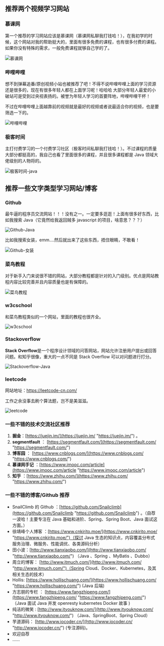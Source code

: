 ## 推荐两个视频学习网站

### 慕课网

第一个推荐的学习网站应该是慕课网（慕课网私聊我打钱哈！），在我初学的时候，这个网站对我的帮助挺大的，里面有很多免费的课程，也有很多付费的课程。如果你没有特殊的需求，一般免费课程就够自己学的了。

![慕课网](https://typoralim.oss-cn-beijing.aliyuncs.com/img/20210320144142.png)

### 哔哩哔哩

想不到弹幕追番/原创视频小站也被推荐了吧！不得不说哔哩哔哩上面的学习资源还是很多的，现在有很多年轻人都在上面学习呢！哈哈哈 大部分年轻人最爱的小破站可是受到过央视表扬的。被誉为年轻人学习的首要阵地，哔哩哔哩干杯！

不过在哔哩哔哩上面越靠前的视频就是最好的视频或者说最适合你的视频，也是要筛选一下的。

![哔哩哔哩](https://typoralim.oss-cn-beijing.aliyuncs.com/img/20210320144148.png)

### 极客时间

主打付费学习的一个付费学习社区（极客时间私聊我打钱哈！）。不过课程的质量大部分都挺高的，我自己也看了里面很多的课程，并且很多课程都是 Java 领域大佬级别的人物将的。

![极客时间-java](https://typoralim.oss-cn-beijing.aliyuncs.com/img/20210320144152.png)

## 推荐一些文字类型学习网站/博客

### Github

最牛逼的程序员交流网站！！！没有之一。一定要多逛逛！上面有很多好东西，比如我搜索 Java（它竟然给我返回贼多 javascript 的项目，啥意思？？？）

![Github-Java](https://typoralim.oss-cn-beijing.aliyuncs.com/img/20210320144156.jpeg)

比如我搜索女装，emm....然后就出来了这些东西，捂住眼睛，不敢看！

![Github-女装](https://typoralim.oss-cn-beijing.aliyuncs.com/img/20210320144159.jpeg)

### 菜鸟教程

对于新手入门来说很不错的网站，大部分教程都是针对的入门级别。优点是网站教程内容比较完善并且内容质量也是有保障的。

![菜鸟教程](https://typoralim.oss-cn-beijing.aliyuncs.com/img/20210320144203.png)

### w3cschool

和菜鸟教程类似的一个网站，里面的教程也很齐全。

![w3cschool](https://typoralim.oss-cn-beijing.aliyuncs.com/img/20210320144206.png)

### Stackoverflow

**Stack Overflow**是一个程序设计领域的问答网站，网站允许注册用户提出或回答问题。和知乎很像，重大的一点不同是 Stack Overflow 可以对问题进行打分。

![Stackoverflow-Java](https://typoralim.oss-cn-beijing.aliyuncs.com/img/20210320144213.jpeg)

### leetcode

网站地址：https://leetcode-cn.com/

工作之余没事去刷个算法题，岂不是美滋滋。

![leetcode](https://typoralim.oss-cn-beijing.aliyuncs.com/img/20210320144217.jpeg)

### 一些不错的技术交流社区推荐

1. **掘金**：[https://juejin.im/](https://juejin.im/ "https://juejin.im/") 。
2. **segmentfault** ： [https://segmentfault.com/](https://segmentfault.com/ "https://segmentfault.com/")
3. **博客园** ： [https://www.cnblogs.com/](https://www.cnblogs.com/ "https://www.cnblogs.com/")
4. **慕课网手记** ：[https://www.imooc.com/article](https://www.imooc.com/article "https://www.imooc.com/article")
5. **知乎** ：[https://www.zhihu.com/](https://www.zhihu.com/ "https://www.zhihu.com/")

### 一些不错的博客/Github 推荐

- SnailClimb 的 Github ：[https://github.com/Snailclimb](https://github.com/Snailclimb "https://github.com/Snailclimb") 。（自荐一波哈！主要专注在 Java 基础和进阶、Spring、Spring Boot、Java 面试这方面。）
- 徐靖峰个人博客 ：[https://www.cnkirito.moe/](https://www.cnkirito.moe/ "https://www.cnkirito.moe/")（探讨 Java 生态的知识点，内容覆盖分布式服务治理、微服务、性能调优、各类源码分析）
- 田小波：[http://www.tianxiaobo.com/](http://www.tianxiaobo.com/ "http://www.tianxiaobo.com/") （Java 、Spring 、MyBatis 、Dubbo）
- 周立的博客： [http://www.itmuch.com/](http://www.itmuch.com/ "http://www.itmuch.com/")（Spring Cloud、Docker、Kubernetes，及其相关生态的技术）
- Hollis: [https://www.hollischuang.com/](https://www.hollischuang.com/ "https://www.hollischuang.com/") (Java 后端)
- 方志朋的专栏 ： [https://www.fangzhipeng.com/](https://www.fangzhipeng.com/ "https://www.fangzhipeng.com/") （Java 面试 Java 并发 openresty kubernetes Docker 故事 )
- 纯洁的微笑 : [http://www.ityouknow.com/](http://www.ityouknow.com/ "http://www.ityouknow.com/") （Java、SpringBoot、Spring Cloud）
- 芋道源码： [http://www.iocoder.cn/](http://www.iocoder.cn/ "http://www.iocoder.cn/") (专注源码)。
- 欢迎自荐
- ......
